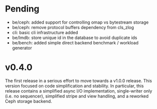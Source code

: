 # Pending

* be/ceph: added support for controlling omap vs bytestream storage
* be/ceph: remove protocol buffers dependency from cls_zlog
* cli: basic cli infrastructure added
* be/lmdb: store unique id in the database to avoid duplicate ids
* be/bench: added simple direct backend benchmark / workload generator

# v0.4.0

The first release in a serious effort to move towards a v1.0.0 release. This
version focused on code simplification and stability. In particular, this
release contains a simplified async I/O implementation, single-writer only (i.e.
no sequencer), simplified stripe and view handling, and a reworked Ceph storage
backend.
